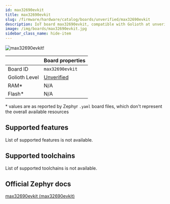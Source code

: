 ```yaml
---
id: max32690evkit
title: max32690evkit
slug: /firmware/hardware/catalog/boards/unverified/max32690evkit
description: IoT board max32690evkit, compatible with Golioth at unverified level.
image: /img/boards/max32690evkit.jpg
sidebar_class_name: hide-item
---
```


[//]: # (This is an auto-generated file, do not edit! Changes to it will be lost upon re-generation)

![max32690evkit!](/img/boards/max32690evkit.jpg "max32690evkit")

|                | Board properties     |
| -------------  | -------------------- |
| Board ID       | `max32690evkit` |
| Golioth Level  | [Unverified](/firmware/hardware#unverified-boards) |
| RAM*           | N/A |
| Flash*         | N/A |

\* values are as reported by Zephyr `.yaml` board files, which don't represent the overall available resources



## Supported features

List of supported features is not available.

## Supported toolchains

List of supported toolchains is not available.

## Official Zephyr docs

[max32690evkit (max32690evkit)](https://docs.zephyrproject.org/latest/boards/adi/max32690evkit/doc/index.html)
